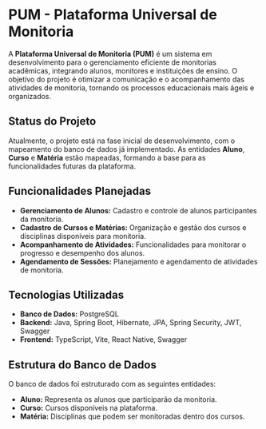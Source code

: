 <h1>PUM - Plataforma Universal de Monitoria</h1>

  <p>A <strong>Plataforma Universal de Monitoria (PUM)</strong> é um sistema em desenvolvimento para o gerenciamento eficiente de monitorias acadêmicas, integrando alunos, monitores e instituições de ensino. O objetivo do projeto é otimizar a comunicação e o acompanhamento das atividades de monitoria, tornando os processos educacionais mais ágeis e organizados.</p>

  <h2>Status do Projeto</h2>
    <p>Atualmente, o projeto está na fase inicial de desenvolvimento, com o mapeamento do banco de dados já implementado. As entidades <strong>Aluno</strong>, <strong>Curso</strong> e <strong>Matéria</strong> estão mapeadas, formando a base para as funcionalidades futuras da plataforma.</p>

  <h2>Funcionalidades Planejadas</h2>
    <ul>
        <li><strong>Gerenciamento de Alunos:</strong> Cadastro e controle de alunos participantes da monitoria.</li>
        <li><strong>Cadastro de Cursos e Matérias:</strong> Organização e gestão dos cursos e disciplinas disponíveis para monitoria.</li>
        <li><strong>Acompanhamento de Atividades:</strong> Funcionalidades para monitorar o progresso e desempenho dos alunos.</li>
        <li><strong>Agendamento de Sessões:</strong> Planejamento e agendamento de atividades de monitoria.</li>
    </ul>

  <h2>Tecnologias Utilizadas</h2>
    <ul>
        <li><strong>Banco de Dados:</strong> PostgreSQL</li>
        <li><strong>Backend:</strong> Java, Spring Boot, Hibernate, JPA, Spring Security, JWT, Swagger</li>
        <li><strong>Frontend:</strong> TypeScript, Vite, React Native, Swagger</li>
    </ul>

  <h2>Estrutura do Banco de Dados</h2>
    <p>O banco de dados foi estruturado com as seguintes entidades:</p>
    <ul>
        <li><strong>Aluno:</strong> Representa os alunos que participarão da monitoria.</li>
        <li><strong>Curso:</strong> Cursos disponíveis na plataforma.</li>
        <li><strong>Matéria:</strong> Disciplinas que podem ser monitoradas dentro dos cursos.</li>
    </ul>
